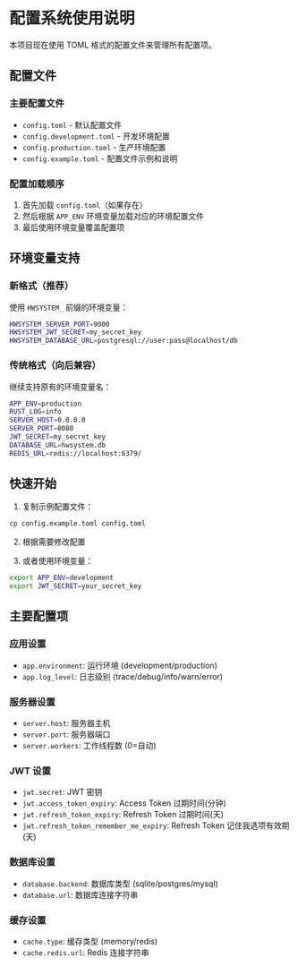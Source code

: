 # 配置系统使用说明

本项目现在使用 TOML 格式的配置文件来管理所有配置项。

## 配置文件

### 主要配置文件
- `config.toml` - 默认配置文件
- `config.development.toml` - 开发环境配置
- `config.production.toml` - 生产环境配置
- `config.example.toml` - 配置文件示例和说明

### 配置加载顺序
1. 首先加载 `config.toml`（如果存在）
2. 然后根据 `APP_ENV` 环境变量加载对应的环境配置文件
3. 最后使用环境变量覆盖配置项

## 环境变量支持

### 新格式（推荐）
使用 `HWSYSTEM_` 前缀的环境变量：
```bash
HWSYSTEM_SERVER_PORT=9000
HWSYSTEM_JWT_SECRET=my_secret_key
HWSYSTEM_DATABASE_URL=postgresql://user:pass@localhost/db
```

### 传统格式（向后兼容）
继续支持原有的环境变量名：
```bash
APP_ENV=production
RUST_LOG=info
SERVER_HOST=0.0.0.0
SERVER_PORT=8080
JWT_SECRET=my_secret_key
DATABASE_URL=hwsystem.db
REDIS_URL=redis://localhost:6379/
```

## 快速开始

1. 复制示例配置文件：
```bash
cp config.example.toml config.toml
```

2. 根据需要修改配置

3. 或者使用环境变量：
```bash
export APP_ENV=development
export JWT_SECRET=your_secret_key
```

## 主要配置项

### 应用设置
- `app.environment`: 运行环境 (development/production)
- `app.log_level`: 日志级别 (trace/debug/info/warn/error)

### 服务器设置
- `server.host`: 服务器主机
- `server.port`: 服务器端口
- `server.workers`: 工作线程数 (0=自动)

### JWT 设置
- `jwt.secret`: JWT 密钥
- `jwt.access_token_expiry`: Access Token 过期时间(分钟)
- `jwt.refresh_token_expiry`: Refresh Token 过期时间(天)
- `jwt.refresh_token_remember_me_expiry`: Refresh Token 记住我选项有效期(天)

### 数据库设置
- `database.backend`: 数据库类型 (sqlite/postgres/mysql)
- `database.url`: 数据库连接字符串

### 缓存设置
- `cache.type`: 缓存类型 (memory/redis)
- `cache.redis.url`: Redis 连接字符串
